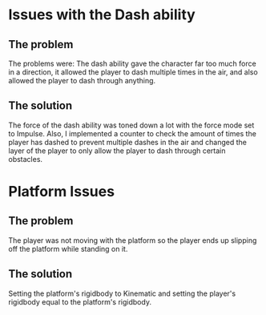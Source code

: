 # Issues with the Dash ability
## The problem
The problems were: The dash ability gave the character far too much force in a direction, it allowed the player to dash multiple times in the air, and also allowed the player to 
dash through anything.

## The solution
The force of the dash ability was toned down a lot with the force mode set to Impulse. Also, I implemented a counter to check the amount of times the player has dashed to prevent
multiple dashes in the air and changed the layer of the player to only allow the player to dash through certain obstacles.



# Platform Issues
## The problem
The player was not moving with the platform so the player ends up slipping off the platform while standing on it.

## The solution
Setting the platform's rigidbody to Kinematic and setting the player's rigidbody equal to the platform's rigidbody.
